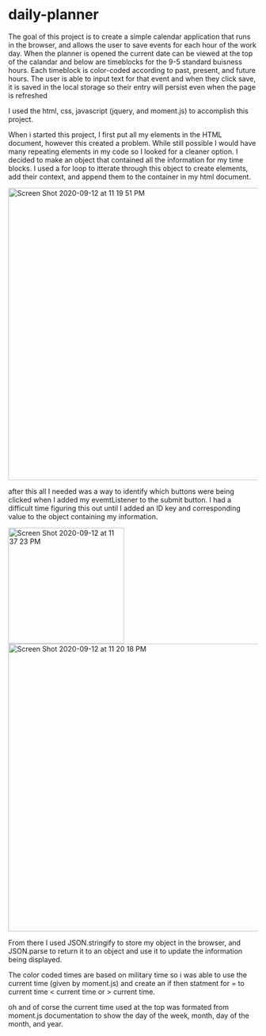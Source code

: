 # daily-planner

The goal of this project is to create a simple calendar application that runs in the browser, and allows the user to save events for each hour of the work day. When the planner is opened the current date can be viewed at the top of the calandar and below are timeblocks for the 9-5 standard buisness hours. Each timeblock is color-coded according to past, present, and future hours.  The user is able to input text for that event and when they click save,  it is saved in the local storage so their entry will persist even when the page is refreshed

I used the html, css, javascript (jquery, and moment.js) to accomplish this project.

When i started this project, I first put all my elements in the HTML document, however this created a problem. While still possible I would have many repeating elements in my code so I looked for a cleaner option.  I decided to make an object that contained all the information for my time blocks. I used a for loop to itterate through this object to create elements, add their context, and append them to the container in my html document.

<img width="590" alt="Screen Shot 2020-09-12 at 11 19 51 PM" src="https://user-images.githubusercontent.com/69767328/93009631-4a8afc00-f551-11ea-83a1-c4b1102bbcd5.png">

after this all I needed was a way to identify which buttons were being clicked when I added my evemtListener to the submit button. I had a difficult time figuring this out until I added an ID key and corresponding value to the object containing my information. 

<img width="234" alt="Screen Shot 2020-09-12 at 11 37 23 PM" src="https://user-images.githubusercontent.com/69767328/93009652-92118800-f551-11ea-96a1-9e691201cc35.png">

<img width="581" alt="Screen Shot 2020-09-12 at 11 20 18 PM" src="https://user-images.githubusercontent.com/69767328/93009646-7efeb800-f551-11ea-953f-200fe423a518.png">

From there I used JSON.stringify to store my object in the browser, and JSON.parse to return it to an object and use it to update the information being displayed. 

The color coded times are based on military time so i was able to use the current time (given by moment.js) and create an if then statment for = to current time < current time or > current time. 

oh and of corse the current time used at the top was formated from moment.js documentation to show the day of the week, month, day of the month, and year.